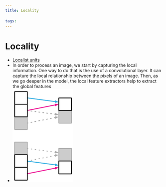```yaml
---
title: Locality

tags: 
---
```


# Locality
- [Localist units](Localist%20units.md)
- In order to process an image, we start by capturing the local information. One way to do that is the use of a convolutional layer. It can capture the local relationship between the pixels of an image. Then, as we go deeper in the model, the local feature extractors help to extract the global features
- ![](assets/locality-194x300.webp)










